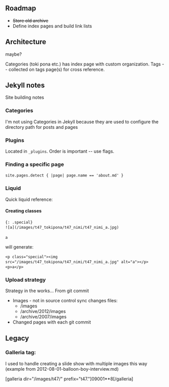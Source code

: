 ## Roadmap

 * ~~Store old archive~~
 * Define index pages and build link lists

## Architecture

maybe?

Categories (toki pona etc.) has index page with custom organization. 
Tags -- collected on tags page(s) for cross reference.

## Jekyll notes

Site building notes

### Categories

I'm not using Categories in Jekyll because they are used to configure the directory path for posts and pages

### Plugins

Located in `_plugins`. Order is important -- use flags.

### Finding a specific page 

    site.pages.detect { |page| page.name == 'about.md' }

### Liquid

Quick liquid reference:

#### Creating classes

    {: .special}
    ![a](/images/t47_tokipona/t47_nimi/t47_nimi_a.jpg)

    a

will generate:

    <p class="special"><img src="/images/t47_tokipona/t47_nimi/t47_nimi_a.jpg" alt="a"></p>
    <p>a</p>

### Upload strategy

Strategy in the works...
From git commit

  * Images - not in source control sync changes files:
    * /images
    * /archive/2012/images
    * /archive/2007/images  
  * Changed pages with each git commit

## Legacy

### Galleria tag:

I used to handle creating a slide show with multiple images this way (example from 2012-08-01-balloon-boy-interview.md)

[galleria dir="/images/t47/" prefix="t47."]09001**8[/galleria]

